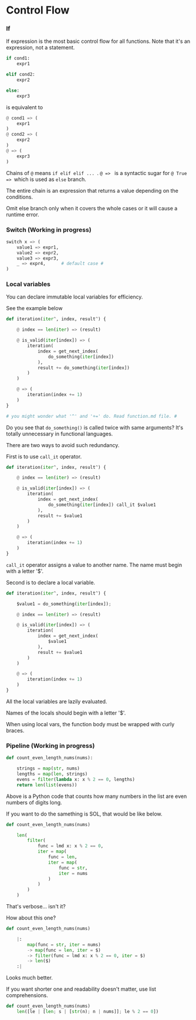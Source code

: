 # Control Flow


### If
If expression is the most basic control flow for all functions. Note that it's an expression, not a statement.
```python
if cond1:
    expr1

elif cond2:
    expr2

else:
    expr3
```
is equivalent to
```python
@ cond1 => (
    expr1
)
@ cond2 => (
    expr2
)
@ => (
    expr3
)
```
Chains of `@` means `if elif elif ... `. `@ => ` is a syntactic sugar for `@ True => `which is used as `else` branch.

The entire chain is an expression that returns a value depending on the conditions.

Omit else branch only when it covers the whole cases or it will cause a runtime error.



### Switch (Working in progress)
```python
switch x => (
    value1 => expr1,
    value2 => expr2,
    value3 => expr3,
    _ => expr4,      # default case #
)
```


### Local variables
You can declare immutable local variables for efficiency.

See the example below
```python
def iteration(iter^, index, result^) {

    @ index == len(iter) => (result)

    @ is_valid(iter[index]) => (
        iteration(
            index = get_next_index(
                do_something(iter[index])
            ),
            result += do_something(iter[index])
        )
    )

    @ => (
        iteration(index += 1)
    )
}

# you might wonder what '^' and '+=' do. Read function.md file. #
```
Do you see that `do_something()` is called twice with same arguments? It's totally unnecessary in functional languages.

There are two ways to avoid such redundancy.

First is to use `call_it` operator.
```python
def iteration(iter^, index, result^) {

    @ index == len(iter) => (result)

    @ is_valid(iter[index]) => (
        iteration(
            index = get_next_index(
                do_something(iter[index]) call_it $value1
            ),
            result += $value1
        )
    )

    @ => (
        iteration(index += 1)
    )
}
```
`call_it` operator assigns a value to another name. The name must begin with a letter '$'.


Second is to declare a local variable.
```python
def iteration(iter^, index, result^) {

    $value1 = do_something(iter[index]);

    @ index == len(iter) => (result)

    @ is_valid(iter[index]) => (
        iteration(
            index = get_next_index(
                $value1
            ),
            result += $value1
        )
    )

    @ => (
        iteration(index += 1)
    )
}
```

All the local variables are lazily evaluated.

Names of the locals should begin with a letter '$'.

When using local vars, the function body must be wrapped with curly braces.


### Pipeline (Working in progress)
```python
def count_even_length_nums(nums):

    strings = map(str, nums)
    lengths = map(len, strings)
    evens = filter(lambda x: x % 2 == 0, lengths)
    return len(list(evens))
```

Above is a Python code that counts how many numbers in the list are even numbers of digits long.

If you want to do the samething is SOL, that would be like below.
```python
def count_even_length_nums(nums)

    len(
        filter(
            func = lmd x: x % 2 == 0,
            iter = map(
                func = len,
                iter = map(
                    func = str,
                    iter = nums
                )
            )
        )
    )
```
That's verbose... isn't it?

How about this one?
```python
def count_even_length_nums(nums)

    |:
        map(func = str, iter = nums)
        -> map(func = len, iter = $)
        -> filter(func = lmd x: x % 2 == 0, iter = $)
        -> len($)
    :|
```
Looks much better.

If you want shorter one and readability doesn't matter, use list comprehensions.
```python
def count_even_length_nums(nums)
    len([le | [len; s | [str(n); n | nums]]; le % 2 == 0])
```
